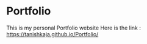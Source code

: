 # Portfolio
This is my personal Portfolio website
Here is the link : https://tanishkaja.github.io/Portfolio/
